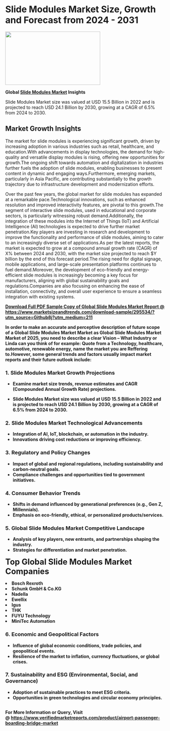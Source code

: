 <H1>Slide Modules Market Size, Growth and Forecast from 2024 - 2031</H1><img class="aligncenter size-medium wp-image-584254" src="https://thirdeyenews.in/wp-content/uploads/2024/09/Global-Market-Research-300x168.jpeg" alt="" width="300" height="168" /><p><strong>Global&nbsp;<a href="https://www.marketsizeandtrends.com/download-sample/295534/?utm_source=Github8j?utm_medium=211">Slide Modules Market</a> Insights</strong></p><p>Slide Modules Market size was valued at USD 15.5 Billion in 2022 and is projected to reach USD 24.1 Billion by 2030, growing at a CAGR of 6.5% from 2024 to 2030.</p><p><!DOCTYPE html> <html lang="en"> <head> <meta charset="UTF-8"> <meta name="viewport" content="width=device-width, initial-scale=1.0"> <title>Market Growth Insights</title> </head> <body> <h2>Market Growth Insights</h2> <p>The market for slide modules is experiencing significant growth, driven by increasing adoption in various industries such as retail, healthcare, and education.With advancements in display technologies, the demand for high-quality and versatile display modules is rising, offering new opportunities for growth.The ongoing shift towards automation and digitalization in industries further fuels the adoption of slide modules, enabling businesses to present content in dynamic and engaging ways.Furthermore, emerging markets, particularly in Asia Pacific, are contributing substantially to the growth trajectory due to infrastructure development and modernization efforts.</p> <p><strong><a href="#"></a></strong></p> <p>Over the past few years, the global market for slide modules has expanded at a remarkable pace.Technological innovations, such as enhanced resolution and improved interactivity features, are pivotal to this growth.The segment of interactive slide modules, used in educational and corporate sectors, is particularly witnessing robust demand.Additionally, the integration of these modules into the Internet of Things (IoT) and Artificial Intelligence (AI) technologies is expected to drive further market penetration.Key players are investing in research and development to improve the functionality and performance of slide modules, aiming to cater to an increasingly diverse set of applications.As per the latest reports, the market is expected to grow at a compound annual growth rate (CAGR) of X% between 2024 and 2030, with the market size projected to reach $Y billion by the end of this forecast period.The rising need for digital signage, mobile applications, and large-scale presentation platforms continues to fuel demand.Moreover, the development of eco-friendly and energy-efficient slide modules is increasingly becoming a key focus for manufacturers, aligning with global sustainability goals and regulations.Companies are also focusing on enhancing the ease of installation, connectivity, and overall user experience to ensure a seamless integration with existing systems.</p> <p><strong><a href="#"></p><p><span class=""><strong>Download Full PDF Sample Copy of Global Slide Modules Market Report</strong> @ <a href="https://www.marketsizeandtrends.com/download-sample/295534/?utm_source=Github8j?utm_medium=211" target="_blank">https://www.marketsizeandtrends.com/download-sample/295534/?utm_source=Github8j?utm_medium=211</a></span></p><p>In order to make an accurate and perceptive description of future scope of a Global&nbsp;Slide Modules Market Market as Global&nbsp;Slide Modules Market Market of 2025, you need to describe a clear Vision &ndash; What Industry or Linda can you think of for example: Quote from a Technology, healthcare, automotive, renewable energy, name the market you are Reffering to.However, some general trends and factors usually impact market reports and their future outlook include:</p><h3>1.&nbsp;<strong>Slide Modules Market Growth Projections</strong></h3><ul><li>Examine market size trends, revenue estimates and CAGR (Compounded Annual Growth Rate) projections.</li><li><p>Slide Modules Market size was valued at USD 15.5 Billion in 2022 and is projected to reach USD 24.1 Billion by 2030, growing at a CAGR of 6.5% from 2024 to 2030.</p></li></ul><h3>2.&nbsp;<strong>Slide Modules Market Technological Advancements</strong></h3><ul><li>Integration of AI, IoT, blockchain, or automation in the industry.</li><li>Innovations driving cost reductions or improving efficiency.</li></ul><h3>3.&nbsp;<strong>Regulatory and Policy Changes</strong></h3><ul><li>Impact of global and regional regulations, including sustainability and carbon-neutral goals.</li><li>Compliance challenges and opportunities tied to government initiatives.</li></ul><h3>4.&nbsp;<strong>Consumer Behavior Trends</strong></h3><ul><li>Shifts in demand influenced by generational preferences (e.g., Gen Z, Millennials).</li><li>Emphasis on eco-friendly, ethical, or personalized products/services.</li></ul><h3>5.&nbsp;<strong>Global Slide Modules Market Competitive Landscape</strong></h3><ul><li>Analysis of key players, new entrants, and partnerships shaping the industry.</li><li>Strategies for differentiation and market penetration.</li></ul><p data-pm-slice="1 1 []"><span style="color: inherit; font-family: inherit; font-size: 25px;">Top Global Slide Modules Market Companies</span></p><div class="" data-test-id=""><p><li>Bosch Rexroth</li><li> Schunk GmbH & Co.KG</li><li> Nadella</li><li> Ewellix</li><li> Igus</li><li> THK</li><li> FUYU Technology</li><li> MiniTec Automation</li></p></div><h3>6.&nbsp;<strong>Economic and Geopolitical Factors</strong></h3><ul><li>Influence of global economic conditions, trade policies, and geopolitical events.</li><li>Resilience of the market to inflation, currency fluctuations, or global crises.</li></ul><h3>7.&nbsp;<strong>Sustainability and ESG (Environmental, Social, and Governance)</strong></h3><ul><li>Adoption of sustainable practices to meet ESG criteria.</li><li>Opportunities in green technologies and circular economy principles.</li></ul><h2><strong style="font-size: 14px;">For More Information or Query, Visit @&nbsp;</strong><a style="background-color: #ffffff; font-size: 14px;" href="https://www.marketsizeandtrends.com/report/slide-modules-market/" target="_blank">https://www.verifiedmarketreports.com/product/airport-passenger-boarding-bridge-market</a></h2>